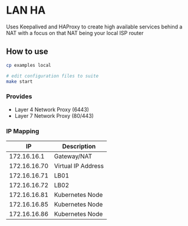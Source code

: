 # LAN HA

Uses Keepalived and HAProxy to create high available services behind a NAT with a focus on that NAT being your local ISP router

## How to use

```bash
cp examples local

# edit configuration files to suite
make start
```

### Provides

- Layer 4 Network Proxy (6443)
- Layer 7 Network Proxy (80/443)

### IP Mapping

| IP      | Description |
| ----------- | ----------- |
| 172.16.16.1      | Gateway/NAT       |
| 172.16.16.70   | Virtual IP Address        |
| 172.16.16.71   | LB01        |
| 172.16.16.72   | LB02        |
| 172.16.16.81   | Kubernetes Node        |
| 172.16.16.85   | Kubernetes Node        |
| 172.16.16.86   | Kubernetes Node        |
